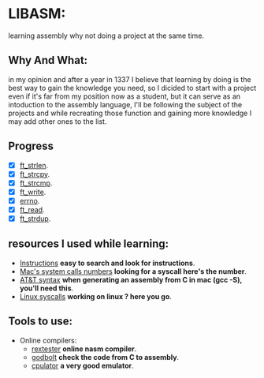 # LIBASM:
learning assembly why not doing a project at the same time.
## Why And What:
 in my opinion and after a year in 1337 I believe that learning by doing is the best way to gain the knowledge you need, so I dicided to start with a project even if it's far from my position now as a student, but it can serve as an intoduction to the assembly language, I'll be following the subject of the projects and while recreating those function and gaining more knowledge I may add other ones to the list.
## Progress
 - [X] [ft_strlen](https://man7.org/linux/man-pages/man3/strlen.3.html).
 - [X] [ft_strcpy](https://man7.org/linux/man-pages/man3/strcpy.3.html).
 - [X] [ft_strcmp](https://www.man7.org/linux/man-pages/man3/strcmp.3.html).
 - [X] [ft_write](https://man7.org/linux/man-pages/man2/write.2.html).
 - [X] [errno](https://man7.org/linux/man-pages/man3/errno.3.html).
 - [X] [ft_read](https://man7.org/linux/man-pages/man2/read.2.html).
 - [X] [ft_strdup](https://man7.org/linux/man-pages/man3/strdup.3.html).
## resources I used while learning:
- [Instructions](http://www.mathemainzel.info/files/x86asmref.html#repe) **easy to search and look for instructions**.  
- [Mac's system calls numbers](https://opensource.apple.com/source/xnu/xnu-1504.3.12/bsd/kern/syscalls.master) **looking for a syscall here's the number**.  
- [AT&T syntax](https://csiflabs.cs.ucdavis.edu/~ssdavis/50/att-syntax.htm)	**when generating an assembly from C in mac (gcc -S), you'll need this**.  
- [Linux syscalls](https://blog.rchapman.org/posts/Linux_System_Call_Table_for_x86_64/)	**working on linux ? here you go**. 
## Tools to use:
- Online compilers:
  - [rextester](https://rextester.com/l/nasm_online_compiler) **online nasm compiler**.  
  - [godbolt](https://godbolt.org/)	**check the code from C to assembly**.  
  - [cpulator](https://cpulator.01xz.net/?sys=arm-de1soc)	**a very good emulator**.  

